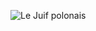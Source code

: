 ![Le Juif polonais](https://upload.wikimedia.org/wikipedia/commons/thumb/7/70/Gliophorus_chromolimoneus_-_Ferndale_Park.jpg/300px-Gliophorus_chromolimoneus_-_Ferndale_Park.jpg)